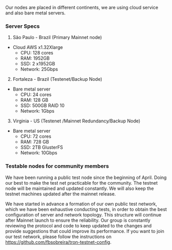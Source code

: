 Our nodes are placed in different continents, we are using cloud service and also bare metal servers. 

### Server Specs
1. São Paulo - Brazil (Primary Mainnet node) 
- Cloud AWS x1.32Xlarge
  - CPU: 128 cores
  - RAM: 1952GB
  - SSD: 2 x1952GB
  - Network: 25Gbps

2. Fortaleza - Brazil (Testenet/Backup Node)
- Bare metal server
  - CPU: 24 cores
  - RAM: 128 GB
  - SSD: 500GB RAID 10
  - Network: 1Gbps 
  
3. Virginia - US (Testenet /Mainnet Redundancy/Backup Node) 
- Bare metal server
  - CPU: 72 cores
  - RAM: 728 GB
  - SSD: 2TB GlusterFS
  - Network: 10Gbps

### Testable nodes for community members
     
 We have been running a public test node since the beginning of April. Doing our best to make the test net practicable for the community. The testnet node will be maintained and updated constantly. We will also keep the testnet machines updated after the mainnet release.
     
 We have started in advance a formation of our own public test network, which we have been exhaustive conducting tests, in order to obtain the best configuration of server and network topology. This structure will continue after Mainnet launch to ensure the reliability. Our group is constantly reviewing the protocol and code to keep updated to the changes and provide suggestions that could improve its performance. If you want to join our test network, please follow the instructions on https://github.com/fbsobreira/tron-testnet-config.

